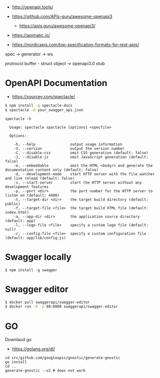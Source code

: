 * <http://openapi.tools/>
* <https://github.com/APIs-guru/awesome-openapi3>
	* <https://apis.guru/awesome-openapi3/>


* <https://apimatic.io/>


* <https://nordicapis.com/top-specification-formats-for-rest-apis/>

spec -> generator -> ws

protrocol buffer - struct object
   -> openapi3.0 stub 
   
   
# 
# OpenAPI Documentation 

* <https://sourcey.com/spectacle/>

```bash
$ npm install -g spectacle-docs
$ spectacle -d your_swagger_api.json
```

```
spectacle -h

  Usage: spectacle spactacle [options] <specfile>

  Options:

    -h, --help                output usage information
    -V, --version             output the version number
    -C, --disable-css         omit CSS generation (default: false)
    -J, --disable-js          omit JavaScript generation (default: false)
    -e, --embeddable          omit the HTML <body/> and generate the documentation content only (default: false)
    -d, --development-mode    start HTTP server with the file watcher and live reload (default: false)
    -s, --start-server        start the HTTP server without any development features
    -p, --port <dir>          the port number for the HTTP server to listen on (default: 4400)
    -t, --target-dir <dir>    the target build directory (default: public)
    -f, --target-file <file>  the target build HTML file (default: index.html)
    -a, --app-dir <dir>       the application source directory (default: app)
    -l, --logo-file <file>    specify a custom logo file (default: null)
    -c, --config-file <file>  specify a custom configuration file (default: app/lib/config.js)
```

# Swagger locally

```
$ npm install -g swagger
```

# Swagger editor

```bash
$ docker pull swaggerapi/swagger-editor
$ docker run -d -p 80:8080 swaggerapi/swagger-editor
```


# GO

Downlaod go

* <https://golang.org/dl/>
```
cd src/github.com/googleapis/gnostic/generate-gnostic
go install
cd ..
generate-gnostic --v2 # does not work 
 
```